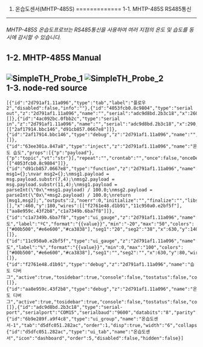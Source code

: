 1. 온습도센서(MHTP-485S)
=============
1-1. MHTP-485S RS485통신
-------------
###### MHTP-485S 온습도프로브는 RS485통신을 사용하여 여러 지점의 온도 및 습도를 동시에 감시할 수 있습니다.
1-2. MHTP-485S Manual
-------------
![SimpleTH_Probe_1](https://user-images.githubusercontent.com/86224836/122852917-5b706580-d34c-11eb-9ca5-96f1ab5b7323.png)
![SimpleTH_Probe_2](https://user-images.githubusercontent.com/86224836/122852921-5ca19280-d34c-11eb-8653-5028a0047946.png)   
1-3. node-red source
-------------
<pre><code>[{"id":"2d791af1.11a096","type":"tab","label":"플로우 2","disabled":false,"info":""},{"id":"4053fcb0.8c9804","type":"serial out","z":"2d791af1.11a096","name":"","serial":"adc9d8bd.2b3c18","x":260,"y":40,"wires":[]},{"id":"4ac092bc.0fbb2c","type":"serial in","z":"2d791af1.11a096","name":"","serial":"adc9d8bd.2b3c18","x":290,"y":120,"wires":[["2af17914.bbc146","d91cb857.0667e8"]]},{"id":"2af17914.bbc146","type":"debug","z":"2d791af1.11a096","name":"","active":true,"tosidebar":true,"console":false,"tostatus":false,"complete":"payload","targetType":"msg","statusVal":"","statusType":"auto","x":470,"y":40,"wires":[]},{"id":"63ee301a.847a8","type":"inject","z":"2d791af1.11a096","name":"온도 습도","props":[{"p":"payload"},{"p":"topic","vt":"str"}],"repeat":"","crontab":"","once":false,"onceDelay":0.1,"topic":"","payload":"::80040004000276","payloadType":"str","x":100,"y":40,"wires":[["4053fcb0.8c9804"]]},{"id":"d91cb857.0667e8","type":"function","z":"2d791af1.11a096","name":"","func":"var msg1={};\nvar msg2={};\nmsg1.payload = msg.payload.substr(7,4);\nmsg2.payload = msg.payload.substr(11,4);\nmsg1.payload = parseInt(\"0x\"+msg1.payload) / 100.0;\nmsg2.payload = parseInt(\"0x\"+msg2.payload) / 100.0;\nreturn [msg1,msg2];","outputs":2,"noerr":0,"initialize":"","finalize":"","libs":[],"x":460,"y":180,"wires":[["f2761e48.d1b91","11c950a0.e2bf5f"],["aa8e959c.43f2b8","c1a7349b.6ba7f8"]]},{"id":"c1a7349b.6ba7f8","type":"ui_gauge","z":"2d791af1.11a096","name":"","group":"6b9e289f.a9f4c8","order":0,"width":0,"height":0,"gtype":"gage","title":"온도","label":"ºC","format":"{{value}}","min":"-20","max":"50","colors":["#00b500","#e6e600","#ca3838"],"seg1":"20","seg2":"38","x":630,"y":140,"wires":[]},{"id":"11c950a0.e2bf5f","type":"ui_gauge","z":"2d791af1.11a096","name":"","group":"6b9e289f.a9f4c8","order":0,"width":0,"height":0,"gtype":"wave","title":"습도","label":"%","format":"{{value}}","min":0,"max":"100","colors":["#00b500","#e6e600","#ca3838"],"seg1":"","seg2":"","x":630,"y":80,"wires":[]},{"id":"f2761e48.d1b91","type":"debug","z":"2d791af1.11a096","name":"습도 디버그","active":true,"tosidebar":true,"console":false,"tostatus":false,"complete":"payload","targetType":"msg","statusVal":"","statusType":"auto","x":650,"y":200,"wires":[]},{"id":"aa8e959c.43f2b8","type":"debug","z":"2d791af1.11a096","name":"온도 디버그","active":true,"tosidebar":true,"console":false,"tostatus":false,"complete":"payload","targetType":"msg","statusVal":"","statusType":"auto","x":650,"y":260,"wires":[]},{"id":"adc9d8bd.2b3c18","type":"serial-port","serialport":"COM15","serialbaud":"9600","databits":"8","parity":"none","stopbits":"1","waitfor":"","dtr":"none","rts":"none","cts":"none","dsr":"none","newline":"\\n","bin":"false","out":"char","addchar":"\\r\\n","responsetimeout":"10000"},{"id":"6b9e289f.a9f4c8","type":"ui_group","name":"온습도센서-1","tab":"d5dfc051.282ac","order":1,"disp":true,"width":"6","collapse":false},{"id":"d5dfc051.282ac","type":"ui_tab","name":"온습도센서","icon":"dashboard","order":5,"disabled":false,"hidden":false}]</code></pre>
